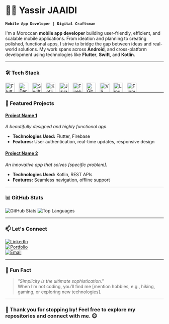 # 🏄‍♂️ Yassir JAAIDI

**`Mobile App Developer | Digital Craftsman`**

I'm a Moroccan **mobile app developer** building user-friendly, efficient, and scalable mobile applications. From ideation and planning to creating polished, functional apps, I strive to bridge the gap between ideas and real-world solutions. My work spans across **Android**, and cross-platform development using technologies like **Flutter**, **Swift**, and **Kotlin**.

---

### 🛠️ Tech Stack

<img align="left" alt="Flutter" width="30px" style="padding-right:10px;" src="https://cdn.jsdelivr.net/gh/devicons/devicon/icons/flutter/flutter-original.svg" />
<img align="left" alt="Dart" width="30px" style="padding-right:10px;" src="https://cdn.jsdelivr.net/gh/devicons/devicon/icons/dart/dart-original.svg" />
<img align="left" alt="Swift" width="30px" style="padding-right:10px;" src="https://cdn.jsdelivr.net/gh/devicons/devicon/icons/swift/swift-original.svg" />
<img align="left" alt="Kotlin" width="30px" style="padding-right:10px;" src="https://cdn.jsdelivr.net/gh/devicons/devicon/icons/kotlin/kotlin-original.svg" />
<img align="left" alt="Java" width="30px" style="padding-right:10px;" src="https://cdn.jsdelivr.net/gh/devicons/devicon/icons/java/java-original.svg" />
<img align="left" alt="Firebase" width="30px" style="padding-right:10px;" src="https://cdn.jsdelivr.net/gh/devicons/devicon/icons/firebase/firebase-plain.svg" />
<img align="left" alt="Git" width="30px" style="padding-right:10px;" src="https://cdn.jsdelivr.net/gh/devicons/devicon/icons/git/git-original.svg" />
<img align="left" alt="VS Code" width="30px" style="padding-right:10px;" src="https://cdn.jsdelivr.net/gh/devicons/devicon/icons/vscode/vscode-original.svg" />
<img align="left" alt="Linux" width="30px" style="padding-right:10px;" src="https://cdn.jsdelivr.net/gh/devicons/devicon/icons/linux/linux-original.svg" />
<img align="left" alt="Figma" width="30px" style="padding-right:10px;" src="https://cdn.jsdelivr.net/gh/devicons/devicon/icons/figma/figma-original.svg" />
<br />

---

### 📱 Featured Projects

#### **[Project Name 1](https://github.com/your-repo-link)**  
*A beautifully designed and highly functional app.*  
- **Technologies Used:** Flutter, Firebase  
- **Features:** User authentication, real-time updates, responsive design  

#### **[Project Name 2](https://github.com/your-repo-link)**  
*An innovative app that solves [specific problem].*  
- **Technologies Used:** Kotlin, REST APIs  
- **Features:** Seamless navigation, offline support  

---

### 📊 GitHub Stats

![GitHub Stats](https://github-readme-stats.vercel.app/api?username=yasser-jd&show_icons=true&theme=tokyonight)
![Top Languages](https://github-readme-stats.vercel.app/api/top-langs/?username=yasser-jd&layout=compact&theme=tokyonight)

---

### 📫 Let's Connect

[![LinkedIn](https://img.shields.io/badge/LinkedIn-0A66C2?style=flat&logo=linkedin&logoColor=white)](https://www.linkedin.com/in/your-linkedin-profile)  
[![Portfolio](https://img.shields.io/badge/Portfolio-000000?style=flat&logo=About.me&logoColor=white)](https://your-portfolio-link)  
[![Email](https://img.shields.io/badge/Email-D14836?style=flat&logo=gmail&logoColor=white)](mailto:your-email@example.com)

---

### 🎉 Fun Fact

> *"Simplicity is the ultimate sophistication."*  
When I’m not coding, you’ll find me [mention hobbies, e.g., hiking, gaming, or exploring new technologies].

---

### 🚀 Thank you for stopping by! Feel free to explore my repositories and connect with me. 😊
